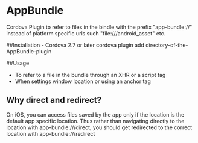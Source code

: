 AppBundle
=========

Cordova Plugin to refer to files in the bindle with the prefix "app-bundle://" instead of platform specific urls such "file:///android_asset" etc.

##Installation - Cordova  2.7 or later
        cordova plugin add directory-of-the-AppBundle-plugin

##Usage
* To refer to a file in the bundle through an XHR or a script tag
        <script type="text/javascript" src="app-bundle:///direct/somefile.js"></script>
* When settings window location or using an anchor tag
        <a href="app-bundle:///redirect/somefile.html"></a>

## Why direct and redirect?
On iOS, you can access files saved by the app only if the location is the default app specific location. Thus rather than navigating directly to the location with app-bundle:///direct, you should get redirected to the correct location with app-bundle:///redirect
